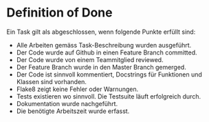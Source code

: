 Definition of Done
==================

Ein Task gilt als abgeschlossen, wenn folgende Punkte erfüllt sind:

- Alle Arbeiten gemäss Task-Beschreibung wurden ausgeführt.
- Der Code wurde auf Github in einen Feature Branch committed.
- Der Code wurde von einem Teammitglied reviewed.
- Der Feature Branch wurde in den Master Branch gemerged.
- Der Code ist sinnvoll kommentiert, Docstrings für Funktionen und Klassen sind vorhanden.
- Flake8 zeigt keine Fehler oder Warnungen.
- Tests existieren wo sinnvoll. Die Testsuite läuft erfolgreich durch.
- Dokumentation wurde nachgeführt.
- Die benötigte Arbeitszeit wurde erfasst.
